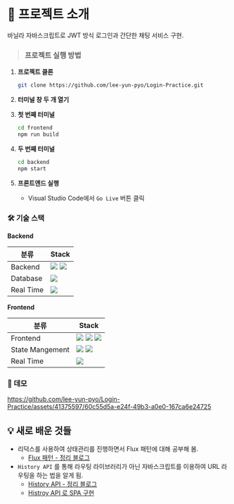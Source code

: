 # 📌 프로젝트 소개


바닐라 자바스크립트로 JWT 방식 로그인과 간단한 채팅 서비스 구현. 

> ### 프로젝트 실행 방법

1. **프로젝트 클론**
    
    ```bash
    git clone https://github.com/lee-yun-pyo/Login-Practice.git
    ```
    
2. **터미널 창 두 개 열기**
3. **첫 번째 터미널**
    
    ```bash
    cd frontend 
    npm run build
    ```
    
4. **두 번째 터미널**
    
    ```bash
    cd backend
    npm start 
    ```
    
5. **프론트엔드 실행**
    - Visual Studio Code에서 `Go Live` 버튼 클릭

### 🛠 기술 스택

**Backend**

| 분류 | Stack |
| --- | --- |
| Backend | <img src="https://img.shields.io/badge/Node.js-5FA04E?style=for-the-badge&logo=nodedotjs&logoColor=white"> <img src="https://img.shields.io/badge/express-000000?style=for-the-badge&logo=express&logoColor=white"> |
| Database | <img src="https://img.shields.io/badge/MongoDB-47A248?style=for-the-badge&logo=mongodb&logoColor=white"> |
| Real Time | <img src="https://img.shields.io/badge/Socket.io-010101?style=for-the-badge&logo=socketdotio&logoColor=white"> |

**Frontend**

| 분류 | Stack |
| --- | --- |
| Frontend | <img src="https://img.shields.io/badge/HTML5-E34F26?style=for-the-badge&logo=html5&logoColor=white"> <img src="https://img.shields.io/badge/CSS3-1572B6?style=for-the-badge&logo=css3&logoColor=white"> <img src="https://img.shields.io/badge/Javascript-F7DF1E?style=for-the-badge&logo=javascript&logoColor=white"> |
| State Mangement | <img src="https://img.shields.io/badge/redux-764ABC?style=for-the-badge&logo=redux&logoColor=white"> <img src="https://img.shields.io/badge/redux--persist-764ABC?style=for-the-badge&logo=redux&logoColor=white"> |
| Real Time | <img src="https://img.shields.io/badge/Socket.io--client-010101?style=for-the-badge&logo=socketdotio&logoColor=white"> |

### 🎨 데모


https://github.com/lee-yun-pyo/Login-Practice/assets/41375597/60c55d5a-e24f-49b3-a0e0-167ca6e24725


 

## 💡 새로 배운 것들

- 리덕스를 사용하여 상태관리를 진행하면서 Flux 패턴에 대해 공부해 봄.
    - <a href="https://velog.io/@lee-yun-pyo/%ED%94%84%EB%A1%A0%ED%8A%B8%EC%97%90%EC%84%9C-MVC-%ED%8C%A8%ED%84%B4%EA%B3%BC-Flux-%ED%8C%A8%ED%84%B4" target="_blank">Flux 패턴 - 정리 블로그</a>
- `History API` 를 통해 라우팅 라이브러리가 아닌 자바스크립트를 이용하여 URL 라우팅을 하는 법을 알게 됨.
    - <a href="https://velog.io/@lee-yun-pyo/Histroy-API" target="_blank">History API - 정리 블로그</a>
    - <a href="https://velog.io/@lee-yun-pyo/History-API-%EB%A1%9C-SPA-%EA%B5%AC%ED%98%84" target="_blank">Histroy API 로 SPA 구현</a>
